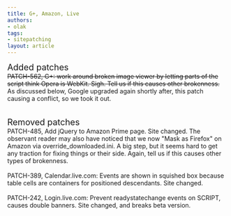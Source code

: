 ```yaml
---
title: G+, Amazon, Live
authors:
- olak
tags:
- sitepatching
layout: article
---
```

<span style="font-size: 140%">Added patches</span><br/><s>PATCH-562, G+: work around broken image viewer by letting parts of the script think Opera is WebKit. Sigh. Tell us if this causes other brokenness.</s><br/>As discussed below, Google upgraded again shortly after, this patch causing a conflict, so we took it out.<br/> <br/> <br/><span style="font-size: 140%">Removed patches</span><br/>PATCH-485, Add jQuery to Amazon Prime page. Site changed. The observant reader may also have noticed that we now &quot;Mask as Firefox&quot; on Amazon via override_downloaded.ini. A big step, but it seems hard to get any traction for fixing things or their side. Again, tell us if this causes other types of brokenness.<br/><br/>PATCH-389, Calendar.live.com: Events are shown in squished box because table cells are containers for positioned descendants. Site changed.<br/><br/>PATCH-242, Login.live.com: Prevent readystatechange events on SCRIPT, causes double banners. Site changed, and breaks beta version.
